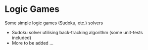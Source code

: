 # Logic Games

Some simple logic games (Sudoku, etc.) solvers

- Sudoku solver utilising back-tracking algorithm (some unit-tests included)
- More to be added ...

